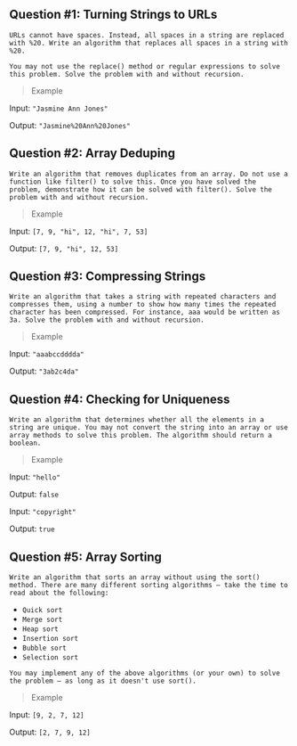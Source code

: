 ## Question #1: Turning Strings to URLs

```
URLs cannot have spaces. Instead, all spaces in a string are replaced with %20. Write an algorithm that replaces all spaces in a string with %20.

You may not use the replace() method or regular expressions to solve this problem. Solve the problem with and without recursion.
```

> Example

Input: `"Jasmine Ann Jones"`

Output: `"Jasmine%20Ann%20Jones"`

## Question #2: Array Deduping

```
Write an algorithm that removes duplicates from an array. Do not use a function like filter() to solve this. Once you have solved the problem, demonstrate how it can be solved with filter(). Solve the problem with and without recursion.
```

> Example

Input: `[7, 9, "hi", 12, "hi", 7, 53]`

Output: `[7, 9, "hi", 12, 53]`

## Question #3: Compressing Strings

```
Write an algorithm that takes a string with repeated characters and compresses them, using a number to show how many times the repeated character has been compressed. For instance, aaa would be written as 3a. Solve the problem with and without recursion.
```
> Example

Input: `"aaabccdddda"`

Output: `"3ab2c4da"`

## Question #4: Checking for Uniqueness

```
Write an algorithm that determines whether all the elements in a string are unique. You may not convert the string into an array or use array methods to solve this problem. The algorithm should return a boolean.
```
> Example

Input: `"hello"`

Output: `false`

Input: `"copyright"`

Output: `true`

## Question #5: Array Sorting

```
Write an algorithm that sorts an array without using the sort() method. There are many different sorting algorithms — take the time to read about the following:
```

* `Quick sort`
* `Merge sort`
* `Heap sort`
* `Insertion sort`
* `Bubble sort`
* `Selection sort`

```
You may implement any of the above algorithms (or your own) to solve the problem — as long as it doesn't use sort().
```
> Example

Input: `[9, 2, 7, 12]`

Output: `[2, 7, 9, 12]`





